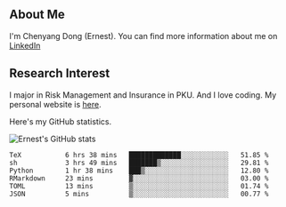 ## About Me

I'm Chenyang Dong (Ernest). You can find more information about me on [LinkedIn](https://www.linkedin.com/in/%E6%99%A8%E9%98%B3-%E8%91%A3-918ab41b4/)

## Research Interest

I major in Risk Management and Insurance in PKU. And I love coding. My personal website is [here](https://ernestdong.github.io).

Here's my GitHub statistics.

![Ernest's GitHub stats](https://github-readme-stats.vercel.app/api?username=ErnestDong&show_icons=true?count_private=true)

<!--START_SECTION:waka-->

```text
TeX           6 hrs 38 mins   █████████████░░░░░░░░░░░░   51.85 %
sh            3 hrs 49 mins   ███████▒░░░░░░░░░░░░░░░░░   29.81 %
Python        1 hr 38 mins    ███▒░░░░░░░░░░░░░░░░░░░░░   12.80 %
RMarkdown     23 mins         ▓░░░░░░░░░░░░░░░░░░░░░░░░   03.00 %
TOML          13 mins         ▒░░░░░░░░░░░░░░░░░░░░░░░░   01.74 %
JSON          5 mins          ▒░░░░░░░░░░░░░░░░░░░░░░░░   00.77 %
```

<!--END_SECTION:waka-->
